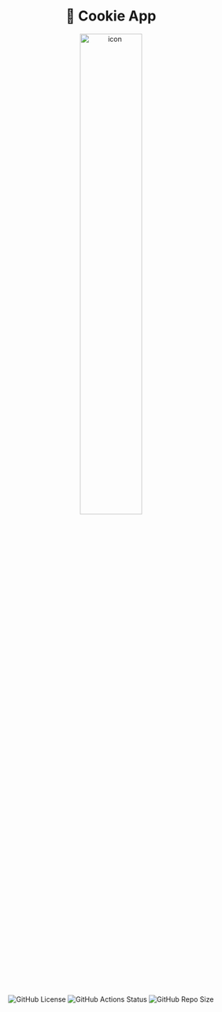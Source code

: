 <div align="center">
  <h1>🍪 Cookie App</h1>
  <img alt="icon" src="https://raw.githubusercontent.com/sebastianjnuwu/app/refs/heads/android/android/app/src/main/res/drawable/splash_screen.png" width="50%" />
  <div align="center">
    <img alt="GitHub License" src="https://img.shields.io/github/license/sebastianjnuwu/app?style=for-the-badge&logo=apache&logoColor=fee7bd&color=FFFBDE">
    <img alt="GitHub Actions Status" src="https://img.shields.io/github/actions/workflow/status/sebastianjnuwu/app/build.yml?branch=android&style=for-the-badge&logo=github-actions&logoColor=fee7bd&color=FFFBDE"> 
    <img alt="GitHub Repo Size" src="https://img.shields.io/github/repo-size/sebastianjnuwu/app?style=for-the-badge&logo=databricks&logoColor=fee7bd&color=FFFBDE">
  </div>
</div>

